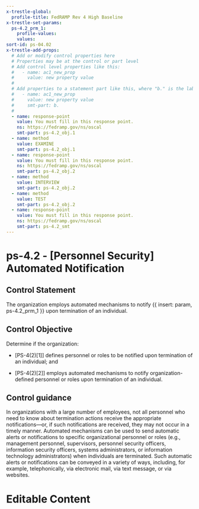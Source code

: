 ```yaml
---
x-trestle-global:
  profile-title: FedRAMP Rev 4 High Baseline
x-trestle-set-params:
  ps-4.2_prm_1:
    profile-values:
    values:
sort-id: ps-04.02
x-trestle-add-props:
  # Add or modify control properties here
  # Properties may be at the control or part level
  # Add control level properties like this:
  #   - name: ac1_new_prop
  #     value: new property value
  #
  # Add properties to a statement part like this, where "b." is the label of the target statement part
  #   - name: ac1_new_prop
  #     value: new property value
  #     smt-part: b.
  #
  - name: response-point
    value: You must fill in this response point.
    ns: https://fedramp.gov/ns/oscal
    smt-part: ps-4.2_obj.1
  - name: method
    value: EXAMINE
    smt-part: ps-4.2_obj.1
  - name: response-point
    value: You must fill in this response point.
    ns: https://fedramp.gov/ns/oscal
    smt-part: ps-4.2_obj.2
  - name: method
    value: INTERVIEW
    smt-part: ps-4.2_obj.2
  - name: method
    value: TEST
    smt-part: ps-4.2_obj.2
  - name: response-point
    value: You must fill in this response point.
    ns: https://fedramp.gov/ns/oscal
    smt-part: ps-4.2_smt
---
```


# ps-4.2 - \[Personnel Security\] Automated Notification

## Control Statement

The organization employs automated mechanisms to notify {{ insert: param, ps-4.2_prm_1 }} upon termination of an individual.

## Control Objective

Determine if the organization:

- \[PS-4(2)[1]\] defines personnel or roles to be notified upon termination of an individual; and

- \[PS-4(2)[2]\] employs automated mechanisms to notify organization-defined personnel or roles upon termination of an individual.

## Control guidance

In organizations with a large number of employees, not all personnel who need to know about termination actions receive the appropriate notifications—or, if such notifications are received, they may not occur in a timely manner. Automated mechanisms can be used to send automatic alerts or notifications to specific organizational personnel or roles (e.g., management personnel, supervisors, personnel security officers, information security officers, systems administrators, or information technology administrators) when individuals are terminated. Such automatic alerts or notifications can be conveyed in a variety of ways, including, for example, telephonically, via electronic mail, via text message, or via websites.

# Editable Content

<!-- Make additions and edits below -->
<!-- The above represents the contents of the control as received by the profile, prior to additions. -->
<!-- If the profile makes additions to the control, they will appear below. -->
<!-- The above markdown may not be edited but you may edit the content below, and/or introduce new additions to be made by the profile. -->
<!-- If there is a yaml header at the top, parameter values may be edited. Use --set-parameters to incorporate the changes during assembly. -->
<!-- The content here will then replace what is in the profile for this control, after running profile-assemble. -->
<!-- The added parts in the profile for this control are below.  You may edit them and/or add new ones. -->
<!-- Each addition must have a heading either of the form ## Control my_addition_name -->
<!-- or ## Part a. (where the a. refers to one of the control statement labels.) -->
<!-- "## Control" parts are new parts added after the statement part. -->
<!-- "## Part" parts are new parts added into the top-level statement part with that label. -->
<!-- Subparts may be added with nested hash levels of the form ### My Subpart Name -->
<!-- underneath the parent ## Control or ## Part being added -->
<!-- See https://ibm.github.io/compliance-trestle/tutorials/ssp_profile_catalog_authoring/ssp_profile_catalog_authoring for guidance. -->
